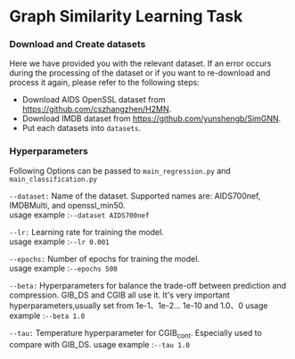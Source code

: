 # Graph Similarity Learning Task

### Download and Create datasets

Here we have provided you with the relevant dataset. If an error occurs during the processing of the dataset or if you want to re-download and process it again, please refer to the following steps:

- Download AIDS OpenSSL dataset from https://github.com/cszhangzhen/H2MN.
- Download IMDB dataset from https://github.com/yunshengb/SimGNN.
- Put each datasets into ``datasets``.

### Hyperparameters
Following Options can be passed to `main_regression.py` and `main_classification.py`

`--dataset:`
Name of the dataset. Supported names are: AIDS700nef, IMDBMulti, and openssl_min50.  
usage example :`--dataset AIDS700nef`

`--lr:`
Learning rate for training the model.  
usage example :`--lr 0.001`

`--epochs:`
Number of epochs for training the model.  
usage example :`--epochs 500`

`--beta:`
Hyperparameters for balance the trade-off between prediction and compression. GIB_DS and CGIB all use it.  It's very important hyperparameters,usually set from 1e-1、1e-2... 1e-10 and 1.0、0
usage example :`--beta 1.0`

`--tau:`
Temperature hyperparameter for $\text{CGIB}_{\text{cont}}$.  Especially used to compare with GIB_DS.
usage example :`--tau 1.0`